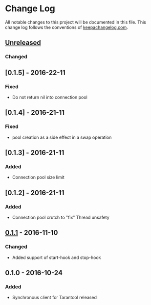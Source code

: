 # Change Log
All notable changes to this project will be documented in this file. This change log follows the conventions of [keepachangelog.com](http://keepachangelog.com/).

## [Unreleased]
### Changed

## [0.1.5] - 2016-22-11
### Fixed
- Do not return nil into connection pool

## [0.1.4] - 2016-21-11
### Fixed
- pool creation as a side effect in a swap operation

## [0.1.3] - 2016-21-11
### Added
- Connection pool size limit

## [0.1.2] - 2016-21-11
### Added
- Connection pool crutch to "fix" Thread unsafety

## [0.1.1] - 2016-11-10
### Changed
- Added support of start-hook and stop-hook

## 0.1.0 - 2016-10-24
### Added
- Synchronous client for Tarantool released

[Unreleased]: https://github.com/fl00r/tarantool-clj/compare/0.1.1...HEAD
[0.1.1]: https://github.com/fl00r/tarantool-clj/compare/0.1.0...0.1.1
